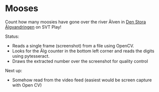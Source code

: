 # Mooses

Count how many moosies have gone over the river Älven in [Den Stora Älgvandringen](https://github.com/jdumm/mooses/blob/main/notebooks/Mooses.ipynb) on SVT Play!

Status:
* Reads a single frame (screenshot) from a file using OpenCV.
* Looks for the Älg counter in the bottom left corner and reads the digits using pytesseract.
* Draws the extracted number over the screenshot for quality control

Next up:
* Somehow read from the video feed (easiest would be screen capture with Open CV)
